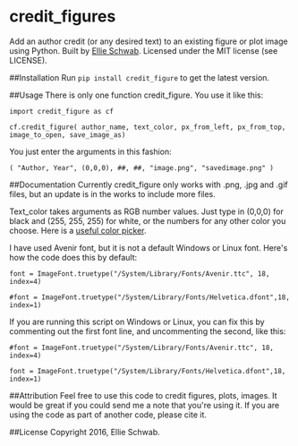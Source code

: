 # credit_figures
Add an author credit (or any desired text) to an existing figure or plot image using Python. Built by [Ellie Schwab](https://twitter.com/SeeTheStarsRise). Licensed under the MIT license (see LICENSE).


##Installation
Run ```pip install credit_figure``` to get the latest version.


##Usage
There is only one function credit_figure. You use it like this:
```
import credit_figure as cf

cf.credit_figure( author_name, text_color, px_from_left, px_from_top, image_to_open, save_image_as)
```
You just enter the arguments in this fashion:
```
( "Author, Year", (0,0,0), ##, ##, "image.png", "savedimage.png" )
```


##Documentation
Currently credit_figure only works with .png, .jpg and .gif files, but an update is in the works to include more files.


Text_color takes arguments as RGB number values. Just type in (0,0,0) for black and (255, 255, 255) for white, or the numbers
for any other color you choose. Here is a [useful color picker](http://www.colorpicker.com).


I have used Avenir font, but it is not a default Windows or Linux font. Here's how the code does this by default:
```
font = ImageFont.truetype("/System/Library/Fonts/Avenir.ttc", 18, index=4)

#font = ImageFont.truetype("/System/Library/Fonts/Helvetica.dfont",18, index=1)
```
If you are running this script on Windows or Linux, you can fix this by commenting out the first font line, and uncommenting
the second, like this:
```
#font = ImageFont.truetype("/System/Library/Fonts/Avenir.ttc", 18, index=4)

font = ImageFont.truetype("/System/Library/Fonts/Helvetica.dfont",18, index=1)
```


##Attribution
Feel free to use this code to credit figures, plots, images. It would be great if you could send me a note that you're using it.
If you are using the code as part of another code, please cite it.


##License
Copyright 2016, Ellie Schwab.
